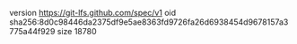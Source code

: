 version https://git-lfs.github.com/spec/v1
oid sha256:8d0c98446da2375df9e5ae8363fd9726fa26d6938454d9678157a3775a44f929
size 18780
